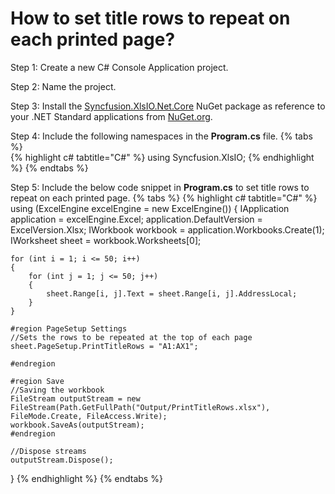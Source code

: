 # How to set title rows to repeat on each printed page?

Step 1: Create a new C# Console Application project.

Step 2: Name the project.

Step 3: Install the [Syncfusion.XlsIO.Net.Core](https://www.nuget.org/packages/Syncfusion.XlsIO.Net.Core) NuGet package as reference to your .NET Standard applications from [NuGet.org](https://www.nuget.org).

Step 4: Include the following namespaces in the **Program.cs** file.
{% tabs %}  
{% highlight c# tabtitle="C#" %}
using Syncfusion.XlsIO;
{% endhighlight %}
{% endtabs %}

Step 5: Include the below code snippet in **Program.cs** to set title rows to repeat on each printed page.
{% tabs %}
{% highlight c# tabtitle="C#" %}
using (ExcelEngine excelEngine = new ExcelEngine())
{
	IApplication application = excelEngine.Excel;
	application.DefaultVersion = ExcelVersion.Xlsx;
	IWorkbook workbook = application.Workbooks.Create(1);
	IWorksheet sheet = workbook.Worksheets[0];

	for (int i = 1; i <= 50; i++)
	{
		for (int j = 1; j <= 50; j++)
		{
			sheet.Range[i, j].Text = sheet.Range[i, j].AddressLocal;
		}
	}

	#region PageSetup Settings
	//Sets the rows to be repeated at the top of each page
	sheet.PageSetup.PrintTitleRows = "A1:AX1";

	#endregion

	#region Save
	//Saving the workbook
	FileStream outputStream = new FileStream(Path.GetFullPath("Output/PrintTitleRows.xlsx"), FileMode.Create, FileAccess.Write);
	workbook.SaveAs(outputStream);
	#endregion

	//Dispose streams
	outputStream.Dispose();
}
{% endhighlight %}
{% endtabs %}